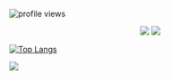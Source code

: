 ![profile views](https://komarev.com/ghpvc/?username=koloru&style=flat-square)
<p align="center">
  <img src="https://media.tenor.com/0omhISW0XwoAAAAC/frederica-miyamoto-deresute.gif" />
  <img src="http://github-profile-summary-cards.vercel.app/api/cards/profile-details?username=Koloru&theme=nord_dark" />
</p>




[![Top Langs](https://github-readme-stats.vercel.app/api/top-langs/?username=anuraghazra&layout=compact)](https://github.com/anuraghazra/github-readme-stats)

<a href="https://www.last.fm/TokyoEyeshadow" target="_blank">
   <img src="https://spotify-github-profile.vercel.app/api/view?uid=98914q794w9xxppcedkipyro8&cover_image=true&theme=novatorem&show_offline=false&background_color=121212&bar_color=5fdcec&bar_color_cover=false" align="center" >
</a>

